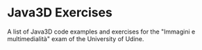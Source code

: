 # Java3D Exercises

A list of  Java3D code examples and exercises for the "Immagini e multimedialità" exam of the University of Udine.

